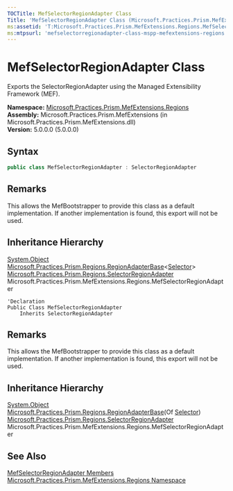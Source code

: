 ```yaml
---
TOCTitle: MefSelectorRegionAdapter Class
Title: 'MefSelectorRegionAdapter Class (Microsoft.Practices.Prism.MefExtensions.Regions)'
ms:assetid: 'T:Microsoft.Practices.Prism.MefExtensions.Regions.MefSelectorRegionAdapter'
ms:mtpsurl: 'mefselectorregionadapter-class-mspp-mefextensions-regions.md'
---
```


# MefSelectorRegionAdapter Class

Exports the SelectorRegionAdapter using the Managed Extensibility Framework (MEF).

**Namespace:** [Microsoft.Practices.Prism.MefExtensions.Regions](/patterns-practices/reference/mspp-mefextensions-regions-namespace)  
**Assembly:** Microsoft.Practices.Prism.MefExtensions (in Microsoft.Practices.Prism.MefExtensions.dll)  
**Version:** 5.0.0.0 (5.0.0.0)

## Syntax

```C#
public class MefSelectorRegionAdapter : SelectorRegionAdapter
```

## Remarks

This allows the MefBootstrapper to provide this class as a default implementation. If another implementation is found, this export will not be used.

## Inheritance Hierarchy

[System.Object](http://msdn.microsoft.com/en-us/library/e5kfa45b)  
[Microsoft.Practices.Prism.Regions.RegionAdapterBase](/patterns-practices/reference/regionadapterbase-t-class-mspp-regions)&lt;[Selector](http://msdn2.microsoft.com/en-us/library/ms595227)&gt;  
[Microsoft.Practices.Prism.Regions.SelectorRegionAdapter](/patterns-practices/reference/selectorregionadapter-class-mspp-regions)  
Microsoft.Practices.Prism.MefExtensions.Regions.MefSelectorRegionAdapter

```VB
'Declaration
Public Class MefSelectorRegionAdapter
	Inherits SelectorRegionAdapter
```

## Remarks

This allows the MefBootstrapper to provide this class as a default implementation. If another implementation is found, this export will not be used.

## Inheritance Hierarchy

[System.Object](http://msdn.microsoft.com/en-us/library/e5kfa45b)  
[Microsoft.Practices.Prism.Regions.RegionAdapterBase](/patterns-practices/reference/regionadapterbase-t-class-mspp-regions)(Of [Selector](http://msdn2.microsoft.com/en-us/library/ms595227))  
[Microsoft.Practices.Prism.Regions.SelectorRegionAdapter](/patterns-practices/reference/selectorregionadapter-class-mspp-regions)  
Microsoft.Practices.Prism.MefExtensions.Regions.MefSelectorRegionAdapter

## See Also

[MefSelectorRegionAdapter Members](/patterns-practices/reference/mefselectorregionadapter-members-mspp-mefextensions-regions)  
[Microsoft.Practices.Prism.MefExtensions.Regions Namespace](/patterns-practices/reference/mspp-mefextensions-regions-namespace)